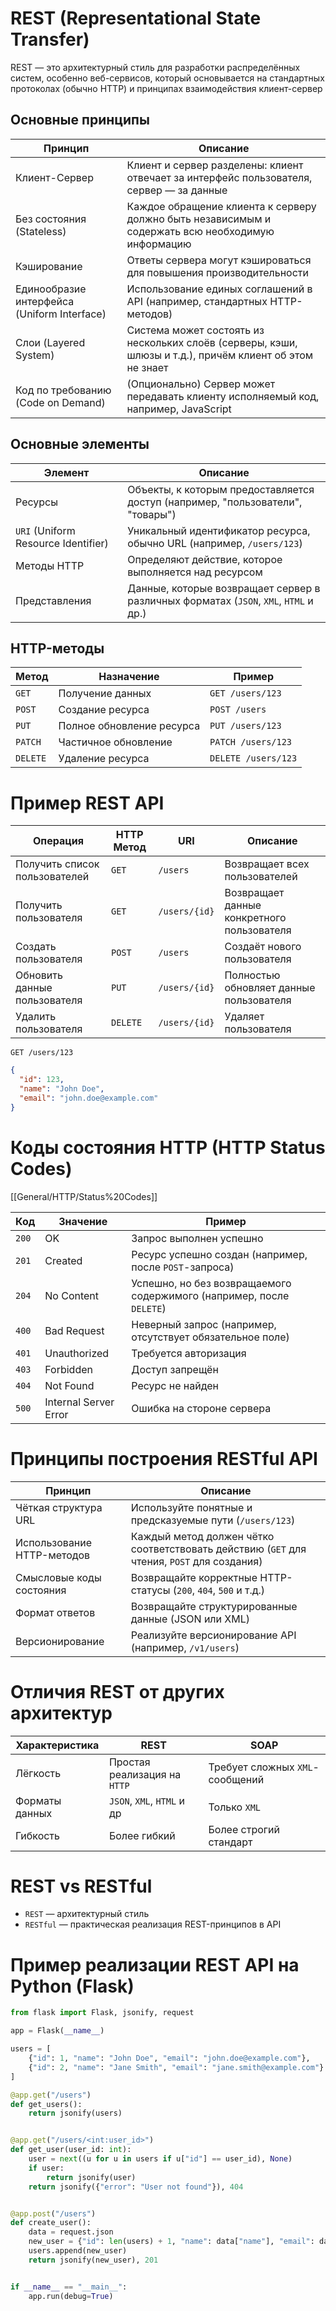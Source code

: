 # REST (Representational State Transfer)

REST — это архитектурный стиль для разработки распределённых систем, особенно веб-сервисов,
который основывается на стандартных протоколах (обычно HTTP) и принципах взаимодействия клиент-сервер

## Основные принципы

| Принцип                                     | Описание                                                                                                 |
|---------------------------------------------|----------------------------------------------------------------------------------------------------------|
| Клиент-Сервер                               | Клиент и сервер разделены: клиент отвечает за интерфейс пользователя, сервер — за данные                 |
| Без состояния (Stateless)                   | Каждое обращение клиента к серверу должно быть независимым и содержать всю необходимую информацию        |
| Кэширование                                 | Ответы сервера могут кэшироваться для повышения производительности                                       |
| Единообразие интерфейса (Uniform Interface) | Использование единых соглашений в API (например, стандартных HTTP-методов)                               |
| Слои (Layered System)                       | Система может состоять из нескольких слоёв (серверы, кэши, шлюзы и т.д.), причём клиент об этом не знает |
| Код по требованию (Code on Demand)          | (Опционально) Сервер может передавать клиенту исполняемый код, например, JavaScript                      |

## Основные элементы

| Элемент                             | Описание                                                                             |
|-------------------------------------|--------------------------------------------------------------------------------------|
| Ресурсы                             | Объекты, к которым предоставляется доступ (например, "пользователи", "товары")       |
| `URI` (Uniform Resource Identifier) | Уникальный идентификатор ресурса, обычно URL (например, `/users/123`)                |
| Методы HTTP                         | Определяют действие, которое выполняется над ресурсом                                |
| Представления                       | Данные, которые возвращает сервер в различных форматах (`JSON`, `XML`, `HTML` и др.) |

## HTTP-методы

| Метод    | Назначение                | Пример              |
|----------|---------------------------|---------------------|
| `GET`    | Получение данных          | `GET /users/123`    |
| `POST`   | Создание ресурса          | `POST /users`       |
| `PUT`    | Полное обновление ресурса | `PUT /users/123`    |
| `PATCH`  | Частичное обновление      | `PATCH /users/123`  |
| `DELETE` | Удаление ресурса          | `DELETE /users/123` |

# Пример REST API

| Операция                      | HTTP Метод | URI           | Описание                                   |
|-------------------------------|------------|---------------|--------------------------------------------|
| Получить список пользователей | `GET`      | `/users`      | Возвращает всех пользователей              |
| Получить пользователя         | `GET`      | `/users/{id}` | Возвращает данные конкретного пользователя |
| Создать пользователя          | `POST`     | `/users`      | Создаёт нового пользователя                |
| Обновить данные пользователя  | `PUT`      | `/users/{id}` | Полностью обновляет данные пользователя    |
| Удалить пользователя          | `DELETE`   | `/users/{id}` | Удаляет пользователя                       |

`GET /users/123`
```json
{
  "id": 123,
  "name": "John Doe",
  "email": "john.doe@example.com"
}
```


# Коды состояния HTTP (HTTP Status Codes)

[[General/HTTP/Status%20Codes]]

| Код   | Значение              | Пример                                                               |
|-------|-----------------------|----------------------------------------------------------------------|
| `200` | OK                    | Запрос выполнен успешно                                              |
| `201` | Created               | Ресурс успешно создан (например, после `POST`-запроса)               |
| `204` | No Content            | Успешно, но без возвращаемого содержимого (например, после `DELETE`) |
| `400` | Bad Request           | Неверный запрос (например, отсутствует обязательное поле)            |
| `401` | Unauthorized          | Требуется авторизация                                                |
| `403` | Forbidden             | Доступ запрещён                                                      |
| `404` | Not Found             | Ресурс не найден                                                     |
| `500` | Internal Server Error | Ошибка на стороне сервера                                            |

# Принципы построения RESTful API

| Принцип                    | Описание                                                                                   |
|----------------------------|--------------------------------------------------------------------------------------------|
| Чёткая структура URL       | Используйте понятные и предсказуемые пути (`/users/123`)                                   |
| Использование HTTP-методов | Каждый метод должен чётко соответствовать действию (`GET` для чтения, `POST` для создания) |
| Смысловые коды состояния   | Возвращайте корректные HTTP-статусы (`200`, `404`, `500` и т.д.)                           |
| Формат ответов             | Возвращайте структурированные данные (JSON или XML)                                        |
| Версионирование            | Реализуйте версионирование API (например, `/v1/users`)                                     |

# Отличия REST от других архитектур

| Характеристика | REST                         | SOAP                            |
|----------------|------------------------------|---------------------------------|
| Лёгкость       | Простая реализация на `HTTP` | Требует сложных `XML`-сообщений |
| Форматы данных | `JSON`, `XML`, `HTML` и др   | Только `XML`                    |
| Гибкость       | Более гибкий                 | Более строгий стандарт          |

# REST vs RESTful

- `REST` — архитектурный стиль
- `RESTful` — практическая реализация REST-принципов в API

# Пример реализации REST API на Python (Flask)

```python
from flask import Flask, jsonify, request

app = Flask(__name__)

users = [
    {"id": 1, "name": "John Doe", "email": "john.doe@example.com"},
    {"id": 2, "name": "Jane Smith", "email": "jane.smith@example.com"}
]

@app.get("/users")
def get_users():
    return jsonify(users)


@app.get("/users/<int:user_id>")
def get_user(user_id: int):
    user = next((u for u in users if u["id"] == user_id), None)
    if user:
        return jsonify(user)
    return jsonify({"error": "User not found"}), 404


@app.post("/users")
def create_user():
    data = request.json
    new_user = {"id": len(users) + 1, "name": data["name"], "email": data["email"]}
    users.append(new_user)
    return jsonify(new_user), 201


if __name__ == "__main__":
    app.run(debug=True)
```
